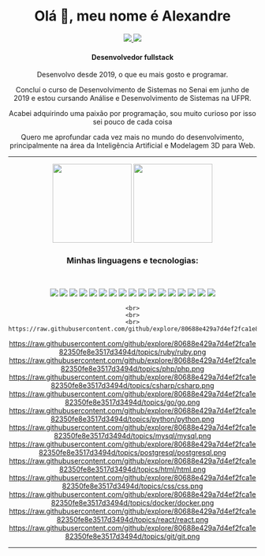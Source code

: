 <div align="center">
    <h1>Olá 👋, meu nome é Alexandre</h1>
    <a target="_blank" href="https://www.linkedin.com/in/alexandre-diano-975a55189/"><img src="https://img.shields.io/badge/linkedin-%230077B5.svg?&style=for-the-badge&logo=linkedin&logoColor=white" /> </a> <a href="mailto:alexandredianosouza3@gmail.com"> <img src="https://img.shields.io/badge/Gmail-D14836?style=for-the-badge&logo=gmail&logoColor=white"></a>
    <h4>
        Desenvolvedor fullstack
    </h4>
    <p> Desenvolvo desde 2019, o que eu mais gosto e programar. </p>
    <p> Concluí o curso de Desenvolvimento de Sistemas no Senai em junho de 2019 e estou cursando Análise e Desenvolvimento de Sistemas na UFPR.</p>
    <p> Acabei adquirindo uma paixão por programação, sou muito curioso por isso sei pouco de cada coisa</p>
    <p> Quero me aprofundar cada vez mais no mundo do desenvolvimento, principalmente na área da Inteligência Artificial e Modelagem 3D para Web.</p>
<hr>
    
<div>
  <img height="160em" src="https://github-readme-stats.vercel.app/api?username=alexandrediano&show_icons=true&theme=dracula&include_all_commits=true&count_private=true"/>
  <img height="160em" src="https://github-readme-stats.vercel.app/api/top-langs/?username=alexandrediano&layout=compact&langs_count=7&theme=dracula"/>
</div>
    
### Minhas linguagens e tecnologias:
<br>

![](https://img.shields.io/badge/rails-ff5252?style=for-the-badge&logo=ruby-on-rails&logoColor=white)
![](https://img.shields.io/badge/ruby-871f1f?style=for-the-badge&logo=ruby&logoColor=white)
![](https://img.shields.io/badge/PHP-777BB4?style=for-the-badge&logo=php&logoColor=white)
![](https://img.shields.io/badge/csharp-8b46c7?style=for-the-badge&logo=c#&logoColor=white)
![](https://img.shields.io/badge/C-00599C?style=for-the-badge&logo=c&logoColor=white)
![](https://img.shields.io/badge/Go-00ADD8?style=for-the-badge&logo=go&logoColor=white)
![](https://img.shields.io/badge/Python-14354C?style=for-the-badge&logo=python&logoColor=white)
![](https://img.shields.io/badge/MySQL-00000F?style=for-the-badge&logo=mysql&logoColor=white)
![](https://img.shields.io/badge/PostgreSQL-316192?style=for-the-badge&logo=postgresql&logoColor=white)
![](https://img.shields.io/badge/HTML5-E34F26?style=for-the-badge&logo=html5&logoColor=white)
![](https://img.shields.io/badge/CSS3-1572B6?style=for-the-badge&logo=css3&logoColor=white)
![](https://img.shields.io/badge/Docker-2CA5E0?style=for-the-badge&logo=docker&logoColor=white)
![](https://img.shields.io/badge/React-20232A?style=for-the-badge&logo=react&logoColor=61DAFB)
![](https://img.shields.io/badge/styled--components-DB7093?style=for-the-badge&logo=styled-components&logoColor=white)
![](https://img.shields.io/badge/Git-F05032?style=for-the-badge&logo=git&logoColor=white)
![](https://img.shields.io/badge/Postman-FF6C37?style=for-the-badge&logo=Postman&logoColor=white)
![](https://img.shields.io/badge/Figma-F24E1E?style=for-the-badge&logo=figma&logoColor=white)

    <br>
    <br>
    <br>
    https://raw.githubusercontent.com/github/explore/80688e429a7d4ef2fca1e82350fe8e3517d3494d/topics/rails/rails.png
https://raw.githubusercontent.com/github/explore/80688e429a7d4ef2fca1e82350fe8e3517d3494d/topics/ruby/ruby.png
https://raw.githubusercontent.com/github/explore/80688e429a7d4ef2fca1e82350fe8e3517d3494d/topics/php/php.png
https://raw.githubusercontent.com/github/explore/80688e429a7d4ef2fca1e82350fe8e3517d3494d/topics/csharp/csharp.png
https://raw.githubusercontent.com/github/explore/80688e429a7d4ef2fca1e82350fe8e3517d3494d/topics/go/go.png
https://raw.githubusercontent.com/github/explore/80688e429a7d4ef2fca1e82350fe8e3517d3494d/topics/python/python.png
https://raw.githubusercontent.com/github/explore/80688e429a7d4ef2fca1e82350fe8e3517d3494d/topics/mysql/mysql.png
https://raw.githubusercontent.com/github/explore/80688e429a7d4ef2fca1e82350fe8e3517d3494d/topics/postgresql/postgresql.png
https://raw.githubusercontent.com/github/explore/80688e429a7d4ef2fca1e82350fe8e3517d3494d/topics/html/html.png
https://raw.githubusercontent.com/github/explore/80688e429a7d4ef2fca1e82350fe8e3517d3494d/topics/css/css.png
https://raw.githubusercontent.com/github/explore/80688e429a7d4ef2fca1e82350fe8e3517d3494d/topics/docker/docker.png
https://raw.githubusercontent.com/github/explore/80688e429a7d4ef2fca1e82350fe8e3517d3494d/topics/react/react.png
https://raw.githubusercontent.com/github/explore/80688e429a7d4ef2fca1e82350fe8e3517d3494d/topics/git/git.png


<hr>

</div>
